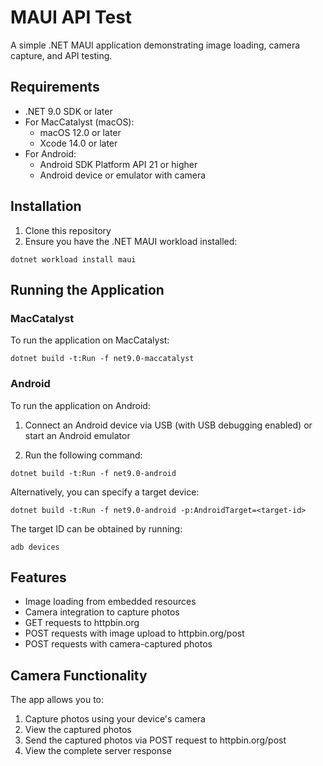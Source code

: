 # MAUI API Test

A simple .NET MAUI application demonstrating image loading, camera capture, and API testing.

## Requirements

- .NET 9.0 SDK or later
- For MacCatalyst (macOS):
  - macOS 12.0 or later
  - Xcode 14.0 or later
- For Android:
  - Android SDK Platform API 21 or higher
  - Android device or emulator with camera

## Installation

1. Clone this repository
2. Ensure you have the .NET MAUI workload installed:
```
dotnet workload install maui
```

## Running the Application

### MacCatalyst
To run the application on MacCatalyst:
```
dotnet build -t:Run -f net9.0-maccatalyst
```

### Android
To run the application on Android:

1. Connect an Android device via USB (with USB debugging enabled) or start an Android emulator

2. Run the following command:
```
dotnet build -t:Run -f net9.0-android
```

Alternatively, you can specify a target device:
```
dotnet build -t:Run -f net9.0-android -p:AndroidTarget=<target-id>
```

The target ID can be obtained by running:
```
adb devices
```

## Features

- Image loading from embedded resources
- Camera integration to capture photos
- GET requests to httpbin.org
- POST requests with image upload to httpbin.org/post
- POST requests with camera-captured photos

## Camera Functionality

The app allows you to:
1. Capture photos using your device's camera
2. View the captured photos
3. Send the captured photos via POST request to httpbin.org/post
4. View the complete server response